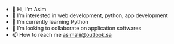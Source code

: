 - 👋 Hi, I’m Asim
- 👀 I’m interested in web development, python, app development 
- 🌱 I’m currently learning Python
- 💞️ I’m looking to collaborate on application softwares
- 📫 How to reach me asimalii@outlook.sa


<!---
Aaslm/Aaslm is a ✨ special ✨ repository because its `README.md` (this file) appears on your GitHub profile.
You can click the Preview link to take a look at your changes.
--->
